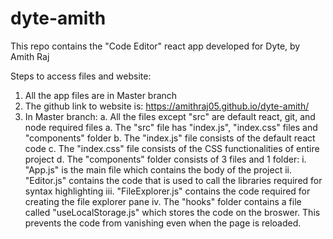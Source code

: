 # dyte-amith
This repo contains the "Code Editor" react app developed for Dyte, by Amith Raj

Steps to access files and website:
1. All the app files are in Master branch
2. The github link to website is: https://amithraj05.github.io/dyte-amith/
3. In Master branch:
        a. All the files except "src" are default react, git, and node required files
        a. The "src" file has "index.js", "index.css" files and "components" folder
        b. The "index.js" file consists of the default react code
        c. The "index.css" file consists of the CSS functionalities of entire project
        d. The "components" folder consists of 3 files and 1 folder:
                i. "App.js" is the main file which contains the body of the project
                ii. "Editor.js" contains the code that is used to call the libraries required for syntax highlighting
                iii. "FileExplorer.js" contains the code required for creating the file explorer pane
                iv. The "hooks" folder contains a file called "useLocalStorage.js" which stores the code on the broswer. This prevents the code from 
                    vanishing even when the page is reloaded.
